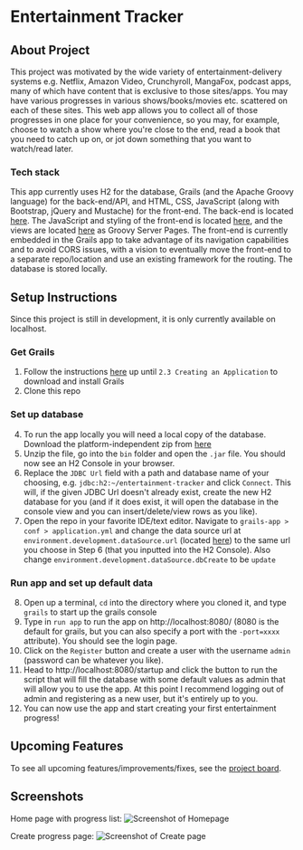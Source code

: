 # Entertainment Tracker

## About Project
This project was motivated by the wide variety of entertainment-delivery systems e.g. Netflix, Amazon Video, Crunchyroll, MangaFox, podcast apps, many of which have content that is exclusive to those sites/apps. You may have various progresses in various shows/books/movies etc. scattered on each of these sites. This web app allows you to collect all of those progresses in one place for your convenience, so you may, for example, choose to watch a show where you're close to the end, read a book that you need to catch up on, or jot down something that you want to watch/read later.

### Tech stack
This app currently uses H2 for the database, Grails (and the Apache Groovy language) for the back-end/API, and HTML, CSS, JavaScript (along with Bootstrap, jQuery and Mustache) for the front-end. The back-end is located [here](https://github.com/tiffcj/entertainment-tracker/tree/master/grails-app). The JavaScript and styling of the front-end is located [here](https://github.com/tiffcj/entertainment-tracker/tree/master/src/main/webapp), and the views are located [here](https://github.com/tiffcj/entertainment-tracker/tree/master/grails-app/views) as Groovy Server Pages. The front-end is currently embedded in the Grails app to take advantage of its navigation capabilities and to avoid CORS issues, with a vision to eventually move the front-end to a separate repo/location and use an existing framework for the routing. The database is stored locally.

## Setup Instructions
Since this project is still in development, it is only currently available on localhost.

### Get Grails
1. Follow the instructions [here](http://docs.grails.org/latest/guide/gettingStarted.html) up until `2.3 Creating an Application` to download and install Grails
2. Clone this repo

### Set up database 
4. To run the app locally you will need a local copy of the database. Download the platform-independent zip from [here](http://www.h2database.com/html/download.html)
5. Unzip the file, go into the `bin` folder and open the `.jar` file. You should now see an H2 Console in your browser.
6. Replace the `JDBC Url` field with a path and database name of your choosing, e.g. `jdbc:h2:~/entertainment-tracker` and click `Connect`. This will, if the given JDBC Url doesn't already exist, create the new H2 database for you (and if it does exist, it will open the database in the console view and you can insert/delete/view rows as you like).
7. Open the repo in your favorite IDE/text editor. Navigate to `grails-app > conf > application.yml` and change the data source url at `environment.development.dataSource.url` (located [here](https://github.com/tiffcj/entertainment-tracker/blob/9f2641db9d208af185ea7a7cf8db3063bd4271d6/grails-app/conf/application.yml#L104)) to the same url you choose in Step 6 (that you inputted into the H2 Console). Also change `environment.development.dataSource.dbCreate` to be `update`

### Run app and set up default data
8. Open up a terminal, `cd` into the directory where you cloned it, and type `grails` to start up the grails console
9. Type in `run app` to run the app on http://localhost:8080/ (8080 is the default for grails, but you can also specify a port with the `-port=xxxx` attribute). You should see the login page.
10. Click on the `Register` button and create a user with the username `admin` (password can be whatever you like).
11. Head to http://localhost:8080/startup and click the button to run the script that will fill the database with some default values as admin that will allow you to use the app. At this point I recommend logging out of admin and registering as a new user, but it's entirely up to you.
12. You can now use the app and start creating your first entertainment progress!

## Upcoming Features
To see all upcoming features/improvements/fixes, see the [project board](https://github.com/tiffcj/entertainment-tracker/projects/1).

## Screenshots
Home page with progress list:
![Screenshot of Homepage](https://user-images.githubusercontent.com/28549417/36519616-259da0ee-1752-11e8-9d5a-e6f12ef2e868.png)

Create progress page:
![Screenshot of Create page](https://user-images.githubusercontent.com/28549417/36519389-d55a4570-1750-11e8-8045-641b396d91fc.png)
